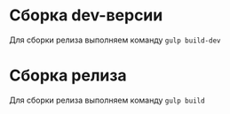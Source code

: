 # Сборка dev-версии
Для сборки релиза выполняем команду `gulp build-dev`

# Сборка релиза
Для сборки релиза выполняем команду `gulp build`